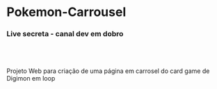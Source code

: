 # Pokemon-Carrousel
### Live secreta - canal dev em dobro
<br><br><br>
Projeto Web para criação de uma página em carrosel do card game de Digimon em loop